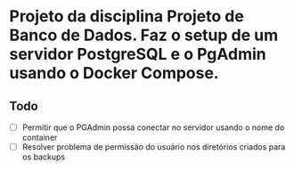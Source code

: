 # Projeto da disciplina Projeto de Banco de Dados. Faz o setup de um servidor PostgreSQL e o PgAdmin usando o Docker Compose. 
 
## Todo

- [ ] Permitir que o PGAdmin possa conectar no servidor usando o nome do container
- [ ] Resolver problema de permissão do usuário nos diretórios criados para os backups 
